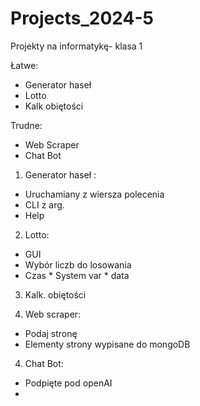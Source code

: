 # Projects_2024-5
Projekty na informatykę- klasa 1 
  

Łatwe:
- Generator haseł
- Lotto
- Kalk obiętości

Trudne: 
- Web Scraper
- Chat Bot


1. Generator haseł :
- Uruchamiany z wiersza polecenia
- CLI  z arg.
- Help 

2. Lotto:
- GUI
- Wybór liczb do losowania
- Czas * System var * data

3. Kalk. obiętości

3. Web scraper: 
- Podaj stronę
- Elementy strony wypisane do mongoDB


4. Chat Bot:
- Podpięte pod openAI 
- 
